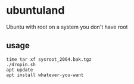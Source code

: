 # ubuntuland

Ubuntu with root on a system you don't have root 

## usage

```
time tar xf sysroot_2004.bak.tgz
./dropin.sh
apt update
apt install whatever-you-want
```